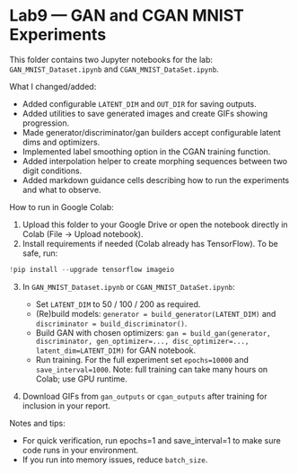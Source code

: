 # Lab9 — GAN and CGAN MNIST Experiments

This folder contains two Jupyter notebooks for the lab: `GAN_MNIST_Dataset.ipynb` and `CGAN_MNIST_DataSet.ipynb`.

What I changed/added:
- Added configurable `LATENT_DIM` and `OUT_DIR` for saving outputs.
- Added utilities to save generated images and create GIFs showing progression.
- Made generator/discriminator/gan builders accept configurable latent dims and optimizers.
- Implemented label smoothing option in the CGAN training function.
- Added interpolation helper to create morphing sequences between two digit conditions.
- Added markdown guidance cells describing how to run the experiments and what to observe.

How to run in Google Colab:
1. Upload this folder to your Google Drive or open the notebook directly in Colab (File -> Upload notebook).
2. Install requirements if needed (Colab already has TensorFlow). To be safe, run:

```powershell
!pip install --upgrade tensorflow imageio
```

3. In `GAN_MNIST_Dataset.ipynb` or `CGAN_MNIST_DataSet.ipynb`:
   - Set `LATENT_DIM` to 50 / 100 / 200 as required.
   - (Re)build models: `generator = build_generator(LATENT_DIM)` and `discriminator = build_discriminator()`.
   - Build GAN with chosen optimizers: `gan = build_gan(generator, discriminator, gen_optimizer=..., disc_optimizer=..., latent_dim=LATENT_DIM)` for GAN notebook.
   - Run training. For the full experiment set `epochs=10000` and `save_interval=1000`. Note: full training can take many hours on Colab; use GPU runtime.

4. Download GIFs from `gan_outputs` or `cgan_outputs` after training for inclusion in your report.

Notes and tips:
- For quick verification, run epochs=1 and save_interval=1 to make sure code runs in your environment.
- If you run into memory issues, reduce `batch_size`.


